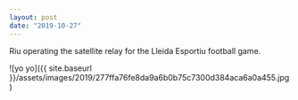 ```yaml
---
layout: post
date: "2019-10-27"
---
```


Riu operating the satellite relay for the Lleida Esportiu football game.

![yo yo]({{ site.baseurl }}/assets/images/2019/277ffa76fe8da9a6b0b75c7300d384aca6a0a455.jpg)
